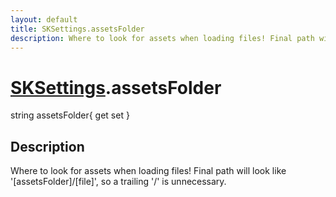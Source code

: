 ```yaml
---
layout: default
title: SKSettings.assetsFolder
description: Where to look for assets when loading files! Final path will look like '[assetsFolder]/[file]', so a trailing '/' is unnecessary.
---
```

# [SKSettings]({{site.url}}/Pages/StereoKit/SKSettings.html).assetsFolder

<div class='signature' markdown='1'>
string assetsFolder{ get set }
</div>

## Description
Where to look for assets when loading files! Final path
will look like '[assetsFolder]/[file]', so a trailing '/' is
unnecessary.

